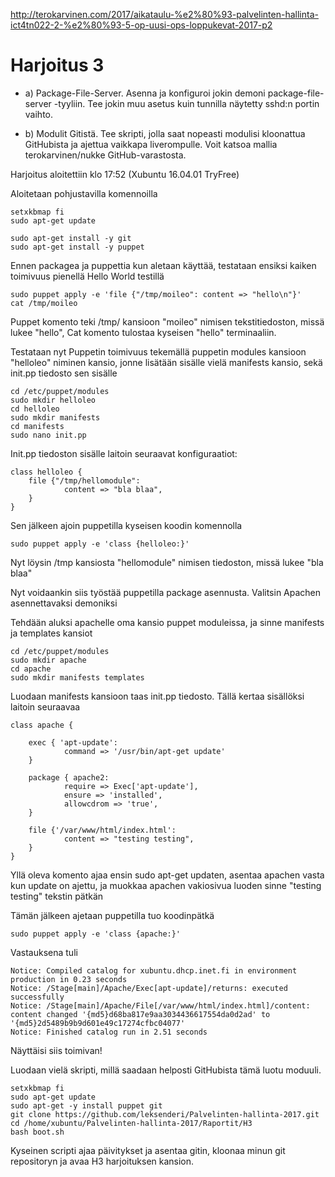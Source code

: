 http://terokarvinen.com/2017/aikataulu-%e2%80%93-palvelinten-hallinta-ict4tn022-2-%e2%80%93-5-op-uusi-ops-loppukevat-2017-p2

# Harjoitus 3

* a) Package-File-Server. Asenna ja konfiguroi jokin demoni package-file-server -tyyliin. Tee jokin muu asetus kuin tunnilla näytetty sshd:n portin vaihto.

* b) Modulit Gitistä. Tee skripti, jolla saat nopeasti modulisi kloonattua GitHubista ja ajettua vaikkapa liverompulle. Voit katsoa mallia terokarvinen/nukke GitHub-varastosta.

Harjoitus aloitettiin klo 17:52 (Xubuntu 16.04.01 TryFree)

Aloitetaan pohjustavilla komennoilla

	setxkbmap fi
	sudo apt-get update

	sudo apt-get install -y git
	sudo apt-get install -y puppet

Ennen packagea ja puppettia kun aletaan käyttää, testataan ensiksi kaiken toimivuus pienellä Hello World testillä

	sudo puppet apply -e 'file {"/tmp/moileo": content => "hello\n"}'
	cat /tmp/moileo

Puppet komento teki /tmp/ kansioon "moileo" nimisen tekstitiedoston, missä lukee "hello",
Cat komento tulostaa kyseisen "hello" terminaaliin.

Testataan nyt Puppetin toimivuus tekemällä puppetin modules kansioon "helloleo" niminen kansio, jonne lisätään sisälle vielä manifests kansio, sekä init.pp tiedosto sen sisälle

	cd /etc/puppet/modules
	sudo mkdir helloleo
	cd helloleo
	sudo mkdir manifests
	cd manifests
	sudo nano init.pp

Init.pp tiedoston sisälle laitoin seuraavat konfiguraatiot:

	class helloleo {
        file {"/tmp/hellomodule":
                content => "bla blaa",
        }
	}

Sen jälkeen ajoin puppetilla kyseisen koodin komennolla

	sudo puppet apply -e 'class {helloleo:}'

Nyt löysin /tmp kansiosta "hellomodule" nimisen tiedoston, missä lukee "bla blaa"

Nyt voidaankin siis työstää puppetilla package asennusta. Valitsin Apachen asennettavaksi demoniksi

Tehdään aluksi apachelle oma kansio puppet moduleissa, ja sinne manifests ja templates kansiot

	cd /etc/puppet/modules
	sudo mkdir apache
	cd apache
	sudo mkdir manifests templates

Luodaan manifests kansioon taas init.pp tiedosto. Tällä kertaa sisällöksi laitoin seuraavaa

	class apache {

        exec { 'apt-update':
                command => '/usr/bin/apt-get update'
        }

        package { apache2:
                require => Exec['apt-update'],
                ensure => 'installed',
                allowcdrom => 'true',
        }

        file {'/var/www/html/index.html':
                content => "testing testing",
        }
	}
	
Yllä oleva komento ajaa ensin sudo apt-get updaten, asentaa apachen vasta kun update on ajettu, ja muokkaa apachen vakiosivua luoden sinne "testing testing" tekstin pätkän

Tämän jälkeen ajetaan puppetilla tuo koodinpätkä

	sudo puppet apply -e 'class {apache:}'

Vastauksena tuli

	Notice: Compiled catalog for xubuntu.dhcp.inet.fi in environment production in 0.23 seconds
	Notice: /Stage[main]/Apache/Exec[apt-update]/returns: executed successfully
	Notice: /Stage[main]/Apache/File[/var/www/html/index.html]/content: content changed '{md5}d68ba817e9aa3034436617554da0d2ad' to '{md5}2d5489b9b9d601e49c17274cfbc04077'
	Notice: Finished catalog run in 2.51 seconds

Näyttäisi siis toimivan!

Luodaan vielä skripti, millä saadaan helposti GitHubista tämä luotu moduuli.

	setxkbmap fi
	sudo apt-get update
	sudo apt-get -y install puppet git
	git clone https://github.com/leksenderi/Palvelinten-hallinta-2017.git
	cd /home/xubuntu/Palvelinten-hallinta-2017/Raportit/H3
	bash boot.sh

Kyseinen scripti ajaa päivitykset ja asentaa gitin, kloonaa minun git repositoryn ja avaa H3 harjoituksen kansion.
